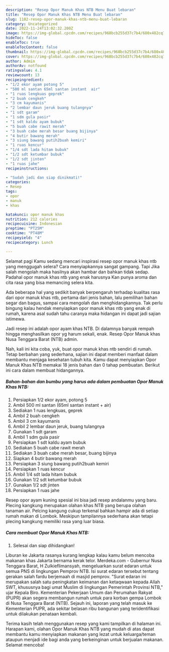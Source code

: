 ```yaml
---
description: "Resep Opor Manuk Khas NTB Menu Buat lebaran"
title: "Resep Opor Manuk Khas NTB Menu Buat lebaran"
slug: 1102-resep-opor-manuk-khas-ntb-menu-buat-lebaran
category: Uncategorized
date: 2022-11-24T13:02:32.200Z
image: https://img-global.cpcdn.com/recipes/968bcb255d37c7b4/680x482cq70/opor-manuk-khas-ntb-foto-resep-utama.jpg
hideToc: false
enableToc: true
enableTocContent: false
thumbnail: https://img-global.cpcdn.com/recipes/968bcb255d37c7b4/680x482cq70/opor-manuk-khas-ntb-foto-resep-utama.jpg
cover: https://img-global.cpcdn.com/recipes/968bcb255d37c7b4/680x482cq70/opor-manuk-khas-ntb-foto-resep-utama.jpg
author: Admin
authorAv: notfound
ratingvalue: 4.1
reviewcount: 13
recipeingredient:
- "1/2 ekor ayam potong 5"
- "500 ml santan 65ml santan instant  air"
- "1 ruas lengkuas geprek"
- "2 buah cengkeh"
- "3 cm kayumanis"
- "2 lembar daun jeruk buang tulangnya"
- "1 sdt garam"
- "1 sdm gula pasir"
- "1 sdt kaldu ayam bubuk"
- "5 buah cabe rawit merah"
- "3 buah cabe merah besar buang bijinya"
- "4 butir bawang merah"
- "3 siung bawang putih2buah kemiri"
- "1 ruas kencur"
- "1/4 sdt lada hitam bubuk"
- "1/2 sdt ketumbar bubuk"
- "1/2 sdt jinten"
- "1 ruas jahe"
recipeinstructions:

- "Sudah jadi dan siap dinikmati!"
categories:
- Resep
tags:
- opor
- manuk
- khas

katakunci: opor manuk khas 
nutrition: 212 calories
recipecuisine: Indonesian
preptime: "PT25M"
cooktime: "PT48M"
recipeyield: "4"
recipecategory: Lunch

---
```



Selamat pagi Kamu sedang mencari inspirasi resep opor manuk khas ntb yang menggugah selera? Cara menyiapkannya sangat gampang. Tapi Jika salah mengolah maka hasilnya akan hambar dan bahkan tidak sedap. Padahal opor manuk khas ntb yang enak harusnya Kan punya aroma dan cita rasa yang bisa memancing selera kita.


Ada beberapa hal yang sedikit banyak berpengaruh terhadap kualitas rasa dari opor manuk khas ntb, pertama dari jenis bahan, lalu pemilihan bahan segar dan bagus, sampai cara mengolah dan menghidangkannya. Tak perlu bingung kalau hendak menyiapkan opor manuk khas ntb yang enak di rumah, karena asal sudah tahu caranya maka hidangan ini dapat jadi sajian istimewa.

Jadi resep ini adalah opor ayam khas NTB. Di dalamnya banyak rempah hingga menghasilkan opor yg harum sekali, enak. Resep Opor Manuk khas Nusa Tenggara Barat (NTB) admin.


Nah, kali ini kita coba, yuk, buat opor manuk khas ntb sendiri di rumah. Tetap berbahan yang sederhana, sajian ini dapat memberi manfaat dalam membantu menjaga kesehatan tubuh kita. Kamu dapat menyiapkan Opor Manuk Khas NTB memakai 18 jenis bahan dan 0 tahap pembuatan. Berikut ini cara dalam membuat hidangannya.

<!--inarticleads1-->

##### Bahan-bahan dan bumbu yang harus ada dalam pembuatan Opor Manuk Khas NTB:

1. Persiapkan 1/2 ekor ayam, potong 5
1. Ambil 500 ml santan (65ml santan instant + air)
1. Sediakan 1 ruas lengkuas, geprek
1. Ambil 2 buah cengkeh
1. Ambil 3 cm kayumanis
1. Ambil 2 lembar daun jeruk, buang tulangnya
1. Gunakan 1 sdt garam
1. Ambil 1 sdm gula pasir
1. Persiapkan 1 sdt kaldu ayam bubuk
1. Sediakan 5 buah cabe rawit merah
1. Sediakan 3 buah cabe merah besar, buang bijinya
1. Siapkan 4 butir bawang merah
1. Persiapkan 3 siung bawang putih2buah kemiri
1. Persiapkan 1 ruas kencur
1. Ambil 1/4 sdt lada hitam bubuk
1. Gunakan 1/2 sdt ketumbar bubuk
1. Gunakan 1/2 sdt jinten
1. Persiapkan 1 ruas jahe


Resep opor ayam kuning spesial ini bisa jadi resep andalanmu yang baru. Plecing kangkung merupakan olahan khas NTB yang berupa olahan tanaman air. Pelcing kangung cukup terkenal bahkan hampir ada di setiap rumah makan di Lombok. Meskipun tampilannya sederhana akan tetapi plecing kangkung memiliki rasa yang luar biasa. 

<!--inarticleads2-->

##### Cara membuat Opor Manuk Khas NTB:


1. Selesai dan siap dihidangkan!

Liburan ke Jakarta rasanya kurang lengkap kalau kamu belum mencoba makanan khas Jakarta bernama kerak telor. Merdeka.com - Gubernur Nusa Tenggara Barat, H Zulkieflimansyah, mengeluarkan surat edaran untuk semua PNS di lingkungan Pemprov NTB. Isi surat edaran tersebut tentang gerakan salah fardu berjemaah di masjid pemprov. &#34;Surat edaran ini merupakan salah satu peningkatan keimanan dan ketaqwaan kepada Allah SWT, khususnya bagi umat Muslim di lingkungan Pemerintah Provinsi NTB,&#34; ujar Kepala Biro. Kementerian Pekerjaan Umum dan Perumahan Rakyat (PUPR) akan segera membangun rumah untuk para korban gempa Lombok di Nusa Tenggara Barat (NTB). Sejauh ini, laporan yang telah masuk ke Kementerian PUPR, ada sekitar belasan ribu bangunan yang teridentifikasi untuk dilakukan penataan kembali. 

Terima kasih telah menggunakan resep yang kami tampilkan di halaman ini. Harapan kami, olahan Opor Manuk Khas NTB yang mudah di atas dapat membantu kamu menyiapkan makanan yang lezat untuk keluarga/teman ataupun menjadi ide bagi anda yang berkeinginan untuk berjualan makanan. Selamat mencoba!
